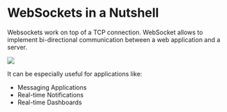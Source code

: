 # WebSockets in a Nutshell 
Websockets work on top of a TCP connection. WebSocket allows to implement bi-directional communication between a web application and a server. 

![](resourece/websocket-in-a-nutshell.png)

It can be especially useful for applications like:
-   Messaging Applications
-   Real-time Notifications
-   Real-time Dashboards